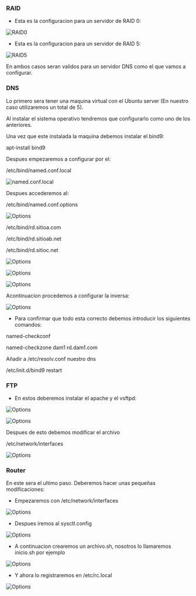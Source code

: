 ### RAID

- Esta es la configuracion para un servidor de RAID 0:

![RAID0](/DNS/Ubuntu_RAID0.png)

- Esta es la configuracion para un servidor de RAID 5:

![RAID5](/DNS/UbuntuRAID5.png)

En ambos casos seran validos para un servidor DNS como el que vamos a configurar.

### DNS

Lo primero sera tener una maquina virtual con el Ubuntu server (En nuestro caso
utilizaremos un total de 5).

Al instalar el sistema operativo tendremos que configurarlo como uno de los anteriores.

Una vez que este instalada la maquina debemos instalar el bind9:

apt-install bind9

Despues empezaremos a configurar por el:

/etc/bind/named.conf.local

![named.conf.local](/DNS/named.conf.local.png)

Despues accederemos al:

/etc/bind/named.conf.options

![Options](/DNS/named.conf.options.png)

/etc/bind/rd.sitioa.com

/etc/bind/rd.sitioab.net

/etc/bind/rd.sitioc.net

![Options](/DNS/rd.sitioa.com.png)

![Options](/DNS/rd.sitiob.net.png)

![Options](/DNS/rd.sitioc.net.png)

Acontinuacion procedemos a configurar la inversa:

![Options](/DNS/ri.192.168.6.png)

- Para confirmar que todo esta correcto debemos introducir los siguientes comandos:

named-checkconf

named-checkzone dam1 rd.dam1.com

Añadir a /etc/resolv.conf nuestro dns

/etc/init.d/bind9 restart

### FTP

- En estos deberemos instalar el apache y el vsftpd:

![Options](/FTP1/apache.png)

![Options](/FTP1/vsftpd.png)

Despues de esto debemos modificar el archivo

/etc/network/interfaces

![Options](/FTP1/interfaces.png)

### Router

En este sera el ultimo paso. Deberemos hacer unas pequeñas modificaciones:

- Empezaremos con /etc/network/interfaces

![Options](/Router/interfaces.png)

- Despues iremos al sysctl.config

![Options](/Router/sysctl.conf.png)

- A continuacion crearemos un archivo.sh, nosotros lo llamaremos inicio.sh por ejemplo

![Options](/Router/inicio.sh.png)

- Y ahora lo registraremos en /etc/rc.local

![Options](/Router/rc.local.png)
